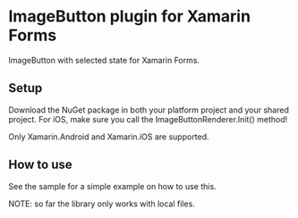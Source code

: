 # ImageButton plugin for Xamarin Forms
ImageButton with selected state for Xamarin Forms.

## Setup
Download the NuGet package in both your platform project and your shared project.
For iOS, make sure you call the ImageButtonRenderer.Init() method!

Only Xamarin.Android and Xamarin.iOS are supported.

## How to use
See the sample for a simple example on how to use this. 

NOTE: so far the library only works with local files.
